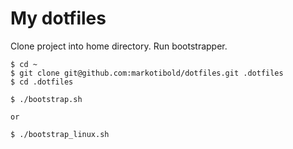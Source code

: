 My dotfiles
===========

Clone project into home directory. Run bootstrapper.

    $ cd ~
    $ git clone git@github.com:markotibold/dotfiles.git .dotfiles
    $ cd .dotfiles

    $ ./bootstrap.sh
    
    or
    
    $ ./bootstrap_linux.sh
